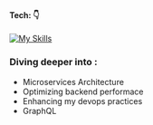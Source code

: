 #### Tech: 👇

[![My Skills](https://skillicons.dev/icons?i=typescript,golang,nextjs,nestjs,kafka,aws,githubactions,docker,kubernetes,postgres,mongodb,redis&theme=dark)](https://skillicons.dev)

### Diving deeper into :

- Microservices Architecture
- Optimizing backend performace
- Enhancing my devops practices
- GraphQL



